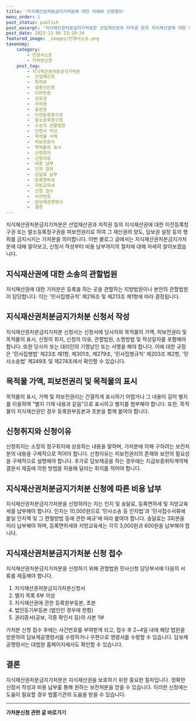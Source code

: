 ```yaml
---
title: '지식재산권처분금지가처분에 대한 이해와 신청절차'
menu_order: 1
post_status: publish
post_excerpt: '지식재산권처분금지가처분은 산업재산권과 저작권 등의 지식재산권에 대한 이전등록청구권 또는 말소등록청구권을 피보전권리로 하여 그 재산권의 양도, 담보권 설정 등의 행위를 금지시키는 가처분을 의미합니다. 이번 블로그 글에서는 지식재산권처분금지가처분에 대해 알아보고, 신청서 작성부터 비용 납부까지의 절차에 대해 자세히 알아보겠습니다.'
post_date: 2023-11-06 23:10:34
featured_image: _images/민형사소송.png
taxonomy:
    category:
        - 민형사소송
        - 가처분신청
    post_tag:
        - 지식재산권처분금지가처분
        -  산업재산권
        -  특허권
        -  실용신안권
        -  디자인권
        -  상표권
        -  저작권
        -  출판권
        -  이전등록청구권
        -  말소등록청구권
        -  소송의 관할법원
        -  신청서 작성
        -  목적물 가액
        -  피보전권리
        -  목적물의 표시
        -  신청취지
        -  신청이유
        -  비용 납부
        -  인지 첩부
        -  송달료 납부
        -  등록면허세
        -  지방교육세
        -  신청 접수
        -  사건번호
        -  담보제공명령서
        -  결론
---
```



지식재산권처분금지가처분은 산업재산권과 저작권 등의 지식재산권에 대한 이전등록청구권 또는 말소등록청구권을 피보전권리로 하여 그 재산권의 양도, 담보권 설정 등의 행위를 금지시키는 가처분을 의미합니다. 이번 블로그 글에서는 지식재산권처분금지가처분에 대해 알아보고, 신청서 작성부터 비용 납부까지의 절차에 대해 자세히 알아보겠습니다.

## 지식재산권에 대한 소송의 관할법원
지식재산권에 대한 가처분은 등록을 하는 곳을 관할하는 지방법원이나 본안의 관할법원이 담당합니다. 이는 '민사집행규칙' 제216조 및 제213조 제1항에 따라 결정됩니다.

## 지식재산권처분금지가처분 신청서 작성
지식재산권처분금지가처분 신청서는 신청서에 당사자와 목적물의 가액, 피보전권리 및 목적물의 표시, 신청의 취지, 신청의 이유, 관할법원, 소명방법 및 작성일자를 포함해야 합니다. 또한 당사자 또는 대리인의 기명날인 또는 서명을 해야 합니다. 이에 대한 규정은 '민사집행법' 제23조 제1항, 제301조, 제279조, '민사집행규칙' 제203조 제2항, '민사소송법' 제249조 및 제274조에서 확인할 수 있습니다.

## 목적물 가액, 피보전권리 및 목적물의 표시
목적물의 표시, 가액 및 피보전권리는 간결하게 표시하기 어렵거나 그 내용이 길어 별지를 이용하여 "별지 기재 내용과 같음"으로 표시하고 별지를 첨부해야 합니다. 또한, 목적물이 지식재산권인 경우 등록원부등본과 초본을 함께 붙여야 합니다.

## 신청취지와 신청이유
신청취지는 소장의 청구취지에 상응하는 내용을 말하며, 가처분에 의해 구하려는 보전처분의 내용을 구체적으로 적어야 합니다. 신청이유는 피보전권리의 존재와 보전의 필요성을 구체적으로 설명해야 합니다. 추가로 담보제공을 하는 경우에는 지급보증위탁계약체결문서 제출에 의한 방법을 허용해 달라는 취지를 적어야 합니다.

## 지식재산권처분금지가처분 신청에 따른 비용 납부
지식재산권처분금지가처분을 신청하려는 자는 인지 및 송달료, 등록면허세 및 지방교육세를 납부해야 합니다. 인지는 10,000원으로 '민사소송 등 인지법'과 '민사접수서류에 붙일 인지액 및 그 편철방법 등에 관한 예규'에 따라 붙여야 합니다. 송달료는 3회분을 미리 납부해야 하며, 등록면허세와 지방교육세는 각각 3,000원과 600원을 납부해야 합니다.

## 지식재산권처분금지가처분 신청 접수
지식재산권처분금지가처분을 신청하기 위해 관할법원 민사신청 담당부서에 다음의 서류를 제출해야 합니다.
1. 지식재산권처분금지가처분신청서
2. 별지 목록 6부 이상
3. 지식재산권에 관한 등록원부등본, 초본
4. 법인등기부등본 (법인인 경우에 한함)
5. 권리증서(공보, 각종 확인서 등)의 사본 1부

가처분 신청 접수 후에는 사건번호를 부여받게 되고, 접수 후 2~4일 내에 해당 법원을 방문하여 담보제공명령서를 수령하거나 우편으로 명령서를 수령할 수 있습니다. 담보제공명령서는 대법원 홈페이지에서도 확인할 수 있습니다.

## 결론
지식재산권처분금지가처분은 지식재산권을 보호하기 위한 중요한 절차입니다. 정확한 신청서 작성과 비용 납부를 통해 원하는 보전처분을 얻을 수 있습니다. 이러한 신청에는 도움이 필요할 경우 법률기관의 도움을 받을 수 있습니다. 
<!-- wp:separator -->
<hr class="wp-block-separator has-alpha-channel-opacity"/>
<!-- /wp:separator -->

<!-- wp:group {"backgroundColor":"base","layout":{"type":"constrained"}} -->
<div class="wp-block-group has-base-background-color has-background"><!-- wp:paragraph {"align":"center","fontSize":"medium"} -->
<p class="has-text-align-center has-large-font-size"><strong>가처분신청 관련 글 바로가기</strong></p>
<!-- /wp:paragraph -->


<!-- wp:latest-posts
{"categories":[{"id":14597,"count":19,"description":"","link":"https://uknowlaw.com/category/%ea%b0%80%ec%b2%98%eb%b6%84%ec%8b%a0%ec%b2%ad/","name":"가처분신청","slug":"가처분신청","taxonomy":"category","parent":0,"meta":[],"_links":{"self":[{"href":"https://uknowlaw.com/wp-json/wp/v2/categories/14597"}],"collection":[{"href":"https://uknowlaw.com/wp-json/wp/v2/categories"}],"about":[{"href":"https://uknowlaw.com/wp-json/wp/v2/taxonomies/category"}],"wp:post_type":[{"href":"https://uknowlaw.com/wp-json/wp/v2/posts?categories=14597"}],"curies":[{"name":"wp","href":"https://api.w.org/{rel}","templated":true}]}}],"postsToShow":100,"excerptLength":28,"postLayout":"grid","columns":2,"featuredImageAlign":"left","featuredImageSizeSlug":"large","fontSize":"small"} /--></div>
<!-- /wp:group -->